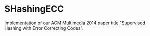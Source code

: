 # SHashingECC
Implementation of our ACM Multimedia 2014 paper title "Supervised Hashing with Error Correcting Codes".

